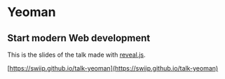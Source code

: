 # Yeoman
## Start modern Web development

This is the slides of the talk made with [reveal.js](http://lab.hakim.se/reveal-js/#/).

[https://swiip.github.io/talk-yeoman](https://swiip.github.io/talk-yeoman)
